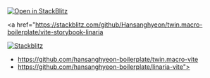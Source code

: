 <a href="https://stackblitz.com/github/Hansanghyeon/twin.macro-boilerplate/vite-storybook-linaria">
  <img
    alt="Open in StackBlitz"
    src="https://developer.stackblitz.com/img/open_in_stackblitz_small.svg"
  />
</a>


<a href="https://stackblitz.com/github/Hansanghyeon/twin.macro-boilerplate/vite-storybook-linaria

[![Stackblitz](https://img.shields.io/badge/Stackblitz-fff?style=for-the-badge&logo=Stackblitz&logoColor=1389FD)](https://stackblitz.com/fork/github/hansanghyeon-boilerplate/twin.macro-linaria-vite-storybook)

- https://github.com/hansanghyeon-boilerplate/twin.macro-vite
- https://github.com/hansanghyeon-boilerplate/linaria-vite">
